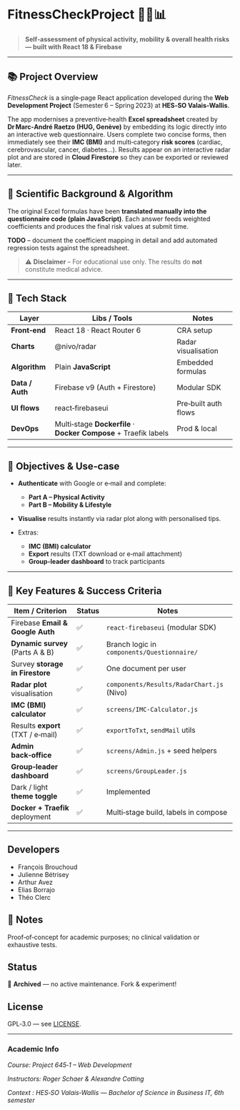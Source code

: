 # FitnessCheckProject 🏃‍♀️📊

> **Self‑assessment of physical activity, mobility & overall health risks — built with React 18 & Firebase**

---

## 📚 Project Overview

*FitnessCheck* is a single‑page React application developed during the **Web Development Project** (Semester 6 – Spring 2023) at **HES‑SO Valais‑Wallis**.

The app modernises a preventive‑health **Excel spreadsheet** created by **Dr Marc‑André Raetzo (HUG, Genève)** by embedding its logic directly into an interactive web questionnaire.
Users complete two concise forms, then immediately see their **IMC (BMI)** and multi‑category **risk scores** (cardiac, cerebrovascular, cancer, diabetes…). Results appear on an interactive radar plot and are stored in **Cloud Firestore** so they can be exported or reviewed later.

---

## 🧠 Scientific Background & Algorithm

The original Excel formulas have been **translated manually into the questionnaire code (plain JavaScript)**. Each answer feeds weighted coefficients and produces the final risk values at submit time.

**TODO** – document the coefficient mapping in detail and add automated regression tests against the spreadsheet.

> ⚠️ **Disclaimer** – For educational use only. The results do **not** constitute medical advice.

---


## 🧪 Tech Stack

| Layer           | Libs / Tools                                                     | Notes                |
| --------------- | ---------------------------------------------------------------- | -------------------- |
| **Front‑end**   | React 18 · React Router 6                                        | CRA setup            |
| **Charts**      | @nivo/radar                                                      | Radar visualisation  |
| **Algorithm**   | Plain **JavaScript**                                             | Embedded formulas    |
| **Data / Auth** | Firebase v9 (Auth + Firestore)                                   | Modular SDK          |
| **UI flows**    | react‑firebaseui                                                 | Pre‑built auth flows |
| **DevOps**      | Multi‑stage **Dockerfile** · **Docker Compose** + Traefik labels | Prod & local         |

---

## 🎯 Objectives & Use‑case

* **Authenticate** with Google or e‑mail and complete:

  * **Part A – Physical Activity**
  * **Part B – Mobility & Lifestyle**
* **Visualise** results instantly via radar plot along with personalised tips.
* Extras:

  * **IMC (BMI) calculator**
  * **Export** results (TXT download or e‑mail attachment)
  * **Group‑leader dashboard** to track participants

---

## 🔧 Key Features & Success Criteria

| Item / Criterion                  | Status | Notes                                       |
| --------------------------------- | ------ | ------------------------------------------- |
| Firebase **Email & Google Auth**  | ✅      | `react‑firebaseui` (modular SDK)            |
| **Dynamic survey** (Parts A & B)  | ✅      | Branch logic in `components/Questionnaire/` |
| Survey **storage in Firestore**   | ✅      | One document per user                       |
| **Radar plot** visualisation      | ✅      | `components/Results/RadarChart.js` (Nivo)   |
| **IMC (BMI) calculator**          | ✅      | `screens/IMC-Calculator.js`                 |
| Results **export** (TXT / e‑mail) | ✅      | `exportToTxt`, `sendMail` utils             |
| **Admin back‑office**             | ✅      | `screens/Admin.js` + seed helpers           |
| **Group‑leader dashboard**        | ✅      | `screens/GroupLeader.js`                    |
| Dark / light **theme toggle**     | ✅      | Implemented                                 |
| **Docker + Traefik** deployment   | ✅      | Multi‑stage build, labels in compose        |


---

## Developers

* François Brouchoud
* Julienne Bétrisey
* Arthur Avez
* Elias Borrajo
* Théo Clerc

## 📝 Notes

Proof‑of‑concept for academic purposes; no clinical validation or exhaustive tests.

## Status

📁 **Archived** — no active maintenance. Fork & experiment!

## License

GPL‑3.0 — see [LICENSE](./LICENSE).

---

### **Academic Info**

*Course: Project 645‑1 – Web Development* 

*Instructors: Roger Schaer & Alexandre Cotting* 

*Context : HES‑SO Valais‑Wallis — Bachelor of Science in Business IT, 6th semester*
